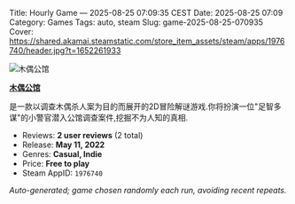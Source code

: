 Title: Hourly Game — 2025-08-25 07:09:35 CEST
Date: 2025-08-25 07:09
Category: Games
Tags: auto, steam
Slug: game-2025-08-25-070935
Cover: https://shared.akamai.steamstatic.com/store_item_assets/steam/apps/1976740/header.jpg?t=1652261933

![木偶公馆](https://shared.akamai.steamstatic.com/store_item_assets/steam/apps/1976740/header.jpg?t=1652261933)

**[木偶公馆](https://store.steampowered.com/app/1976740/)**

是一款以调查木偶杀人案为目的而展开的2D冒险解谜游戏.你将扮演一位&quot;足智多谋&quot;的小警官潜入公馆调查案件,挖掘不为人知的真相.

- Reviews: **2 user reviews** (2 total)
- Release: **May 11, 2022**
- Genres: **Casual, Indie**
- Price: **Free to play**
- Steam AppID: `1976740`

*Auto-generated; game chosen randomly each run, avoiding recent repeats.*
